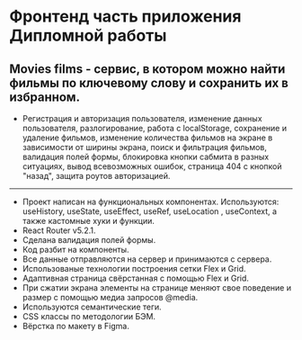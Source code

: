 # Фронтенд часть приложения Дипломной работы
## Movies films - cервис, в котором можно найти фильмы по ключевому слову и сохранить их в избранном.
+ Регистрация и авторизация пользователя, изменение данных пользователя, разлогирование, работа с localStorage, сохранение и удаление фильмов, изменение количества фильмов на экране в зависимости от ширины экрана, поиск и фильтрация фильмов, валидация полей формы, блокировка кнопки сабмита в разных ситуациях, вывод всевозможных ошибок, страница 404 с кнопкой "назад", защита роутов авторизацией.
***
+ Проект написан на функциональных компонентах. Используются: useHistory, useState, useEffect, useRef, useLocation , useContext, а также кастомные хуки и функции.
+ React Router v5.2.1.
+ Сделана валидация полей формы.
+ Код разбит на компоненты.
+ Все данные отправляются на сервер и принимаются с сервера.
+ Использованые технологии построения сетки Flex и Grid.
+ Адаптивная страница свёрстанная с помощью Flex и Grid.
+ При сжатии экрана элементы на странице меняют свое поведение и размер с помощью медиа запросов @media.
+ Используются семантические теги.
+ CSS классы по методологии БЭМ.
+ Вёрстка по макету в Figma.

